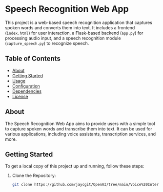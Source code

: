 # Speech Recognition Web App

This project is a web-based speech recognition application that captures spoken words and converts them into text. It includes a frontend (`index.html`) for user interaction, a Flask-based backend (`app.py`) for processing audio input, and a speech recognition module (`capture_speech.py`) to recognize speech.

## Table of Contents

- [About](#about)
- [Getting Started](#getting-started)
- [Usage](#usage)
- [Configuration](#configuration)
- [Dependencies](#dependencies)
- [License](#license)

## About

The Speech Recognition Web App aims to provide users with a simple tool to capture spoken words and transcribe them into text. It can be used for various applications, including voice assistants, transcription services, and more.

## Getting Started

To get a local copy of this project up and running, follow these steps:

1. Clone the Repository:

   ```bash
   git clone https://github.com/jaycgit/OpenAI/tree/main/Voice%20Interface
